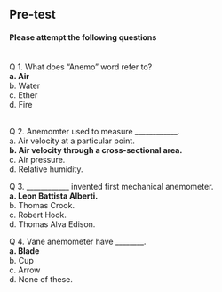 ## <b> Pre-test</b>
#### Please attempt the following questions

<br>
Q 1. What does “Anemo” word refer to?  <br>
<b>a. Air </b><br>
b. Water <br>
c. Ether<br>
d. Fire <br><br>

Q 2. Anemomter used to measure ____________.<br>
a. Air velocity at a particular point. <br>
<b>b. Air velocity through a cross-sectional area. </b><br>
c. Air pressure. <br>
d. Relative humidity. <br>

Q 3. ____________ invented first mechanical anemometer.<br>
<b>a. Leon Battista Alberti. </b><br>
b. Thomas Crook. <br>
c. Robert Hook.<br>
d. Thomas Alva Edison. <br>

Q 4. Vane anemometer have ________.<br>
<b>a. Blade </b><br>
b. Cup <br>
c. Arrow <br>
d. None of these. <br>
